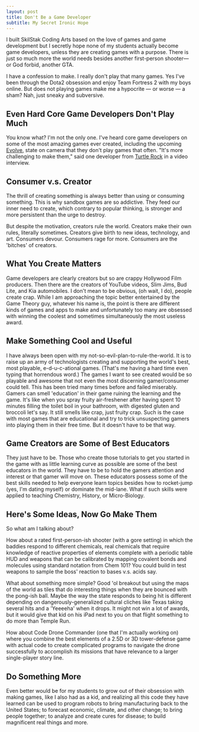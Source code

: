 ```yaml
---
layout: post
title: Don't Be a Game Developer
subtitle: My Secret Ironic Hope
---
```


I built SkilStak Coding Arts based on the love of games and game
development but I secretly hope none of my students actually become
game developers, unless they are creating games with a purpose.
There is just so much more the world needs besides another first-person
shooter&mdash;or God forbid, another GTA.

I have a confession to make. I really don't play that many games.
Yes I've been through the Dota2 obsession and enjoy Team Fortress
2 with my boys online.  But does not playing games make me a hypocrite
&mdash; or worse &mdash; a sham? Nah, just sneaky and subversive.

## Even Hard Core Game Developers Don't Play Much

You know what? I'm not the only one. I've heard core game developers
on some of the most amazing games ever created, including the
upcoming [Evolve](http://evolvegame.com/), state on camera that
they don't play games that often. "It's more challenging to make
them," said one developer from [Turtle Rock](http://turtlerockstudios.com)
in a video interview.

## Consumer v.s. Creator

The thrill of creating something is always better than using or
consuming something. This is why sandbox games are so addictive.
They feed our inner need to create, which contrary to popular
thinking, is stronger and more persistent than the urge to destroy.

But despite the motivation, creators rule the world. Creators make
their own rules, literally sometimes. Creators give birth to new
ideas, technology, and art. Consumers devour. Consumers rage for
more. Consumers are the 'bitches' of creators.

## What You Create Matters

Game developers are clearly creators but so are crappy Hollywood
Film producers. Then there are the creators of YouTube videos, Slim
Jims, Bud Lite, and Kia automobiles. I don't mean to be obvious,
(oh wait, I do), people create crap. While I am approaching the
topic better entertained by the Game Theory guy, whatever his name
is, the point is there are different kinds of games and apps to
make and unfortunately too many are obsessed with winning the coolest
and sometimes simultaneously the most useless award.

## Make Something Cool and Useful

I have always been open with my not-so-evil-plan-to-rule-the-world.
It is to raise up an army of technologists creating and supporting
the world's best, most playable, e-d-u-c-ational games. (That's me
having a hard time even typing that horrendous word.) The games I
want to see created would be so playable and awesome that not even
the most discerning gamer/consumer could tell. This has been tried
many times before and failed miserably. Gamers can smell 'education'
in their game ruining the learning and the game. It's like when you
spray fruity air-freshener after having spent 10 minutes filling
the toilet boil in your bathroom, with digested gluten and broccoli
let's say. It still smells like crap, just fruity crap. Such is the
case with most games that are educational and try to trick unsuspecting
gamers into playing them in their free time. But it doesn't have
to be that way.

## Game Creators are Some of Best Educators

They just have to be. Those who create those tutorials to get you
started in the game with as little learning curve as possible are
some of the best educators in the world. They have to be to hold
the gamers attention and interest or that gamer will move on. These
educators possess some of the best skills needed to help everyone
learn topics besides how to rocket-jump (yes, I'm dating myself)
or dominate the mid-lane. What if such skills were applied to
teaching Chemistry, History, or Micro-Biology.

## Here's Some Ideas, Now Go Make Them

So what am I talking about?

How about a rated first-person-ish shooter (with a gore setting)
in which the baddies respond to different chemicals, real chemicals
that require knowledge of reactive properties of elements complete
with a periodic table HUD and weapons that can be calibrated by
mapping covalent bonds and molecules using standard notation from
Chem 101? You could build in test weapons to sample the boss'
reaction to bases v.s. acids say.

What about something more simple? Good 'ol breakout but using the
maps of the world as tiles that do interesting things when they are
bounced with the pong-ish ball. Maybe the way the state responds
to being hit is different depending on dangerously-generalized
cultural cliches like Texas taking several hits and a 'Yeeeeha'
when it drops. It might not win a lot of awards, but it would give
that kid on his iPad next to you on that flight something to do
more than Temple Run.

How about Code Drone Commander (one that I'm actually working on)
where you combine the best elements of a 2.5D or 3D tower-defense
game with actual code to create complicated programs to navigate
the drone successfully to accomplish its missions that have
relevance to a larger single-player story line.

## Do Something More

Even better would be for my students to grow out of their obsession
with making games, like I also had as a kid, and realizing all this
code they have learned can be used to program robots to bring
manufacturing back to the United States; to forecast economic,
climate, and other change; to bring people together; to analyze and
create cures for disease; to build magnificent real things and more.
